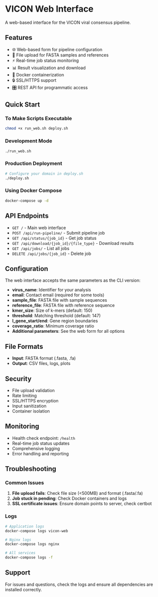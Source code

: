 # VICON Web Interface

A web-based interface for the VICON viral consensus pipeline.

## Features

- 🌐 Web-based form for pipeline configuration
- 📁 File upload for FASTA samples and references  
- ⚡ Real-time job status monitoring
- 📊 Result visualization and download
- 🐳 Docker containerization
- 🔒 SSL/HTTPS support
- 🎛️ REST API for programmatic access

## Quick Start

### To Make Scripts Executable
```bash
chmod +x run_web.sh deploy.sh
```

### Development Mode
```bash
./run_web.sh
```

### Production Deployment
```bash
# Configure your domain in deploy.sh
./deploy.sh
```

### Using Docker Compose
```bash
docker-compose up -d
```

## API Endpoints

- `GET /` - Main web interface
- `POST /api/run-pipeline/` - Submit pipeline job
- `GET /api/status/{job_id}` - Get job status
- `GET /api/download/{job_id}/{file_type}` - Download results
- `GET /api/jobs/` - List all jobs
- `DELETE /api/jobs/{job_id}` - Delete job

## Configuration

The web interface accepts the same parameters as the CLI version:

- **virus_name**: Identifier for your analysis
- **email**: Contact email (required for some tools)
- **sample_file**: FASTA file with sample sequences
- **reference_file**: FASTA file with reference sequence
- **kmer_size**: Size of k-mers (default: 150)
- **threshold**: Matching threshold (default: 147)
- **l_gene_start/end**: Gene region boundaries
- **coverage_ratio**: Minimum coverage ratio
- **Additional parameters**: See the web form for all options

## File Formats

- **Input**: FASTA format (.fasta, .fa)
- **Output**: CSV files, logs, plots

## Security

- File upload validation
- Rate limiting
- SSL/HTTPS encryption
- Input sanitization
- Container isolation

## Monitoring

- Health check endpoint: `/health`
- Real-time job status updates
- Comprehensive logging
- Error handling and reporting

## Troubleshooting

### Common Issues

1. **File upload fails**: Check file size (<500MB) and format (.fasta/.fa)
2. **Job stuck in pending**: Check Docker containers and logs
3. **SSL certificate issues**: Ensure domain points to server, check certbot

### Logs

```bash
# Application logs
docker-compose logs vicon-web

# Nginx logs  
docker-compose logs nginx

# All services
docker-compose logs -f
```

## Support

For issues and questions, check the logs and ensure all dependencies are installed correctly.